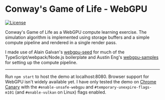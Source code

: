 # Conway's Game of Life - WebGPU

[![License][license-img]][license-url]

Conway's Game of Life as a WebGPU compute learning exercise. The simulation algorithm is implemented
using storage buffers and a simple compute pipeline and rendered in a single render pass.

I made use of Alain Galvan's [webgpu-seed](https://github.com/alaingalvan/webgpu-seed) for much of
the TypeScript/webpack/Node.js boilerplate and Austin Eng's
[webgpu-samples](https://austin-eng.com/webgpu-samples/) for setting up the compute pipeline.

---
Run `npm start` to host the demo at localhost:8080. Browser support for WebGPU isn't widely
available yet. I have only tested the demo on [Chrome Canary](https://www.google.com/chrome/canary/)
with the `#enable-unsafe-webgpu` and `#temporary-unexpire-flags-m101` (and `#enable-vulkan` on
Linux) flags enabled.

[license-img]: https://img.shields.io/:license-unlicense-blue.svg?style=flat-square
[license-url]: https://unlicense.org/
